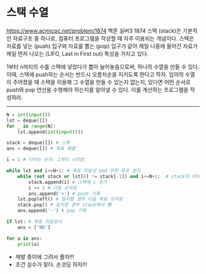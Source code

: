 
# 스택 수열
https://www.acmicpc.net/problem/1874
백준 실버3 1874
스택 (stack)은 기본적인 자료구조 중 하나로, 컴퓨터 프로그램을 작성할 때 자주 이용되는 개념이다. 스택은 자료를 넣는 (push) 입구와 자료를 뽑는 (pop) 입구가 같아 제일 나중에 들어간 자료가 제일 먼저 나오는 (LIFO, Last in First out) 특성을 가지고 있다.

1부터 n까지의 수를 스택에 넣었다가 뽑아 늘어놓음으로써, 하나의 수열을 만들 수 있다. 이때, 스택에 push하는 순서는 반드시 오름차순을 지키도록 한다고 하자. 임의의 수열이 주어졌을 때 스택을 이용해 그 수열을 만들 수 있는지 없는지, 있다면 어떤 순서로 push와 pop 연산을 수행해야 하는지를 알아낼 수 있다. 이를 계산하는 프로그램을 작성하라.

---

```python
N = int(input())
lst = deque([])
for _ in range(N):
    lst.append(int(input()))

stack = deque([]) # 스택
ans = deque([]) # 목표 배열

i = 1 # 더하는 숫자. 1부터 시작함.

while lst and i<=N+1: # 목표 미달성 and 무한 루프 방지
    while (not stack or lst[0] != stack[-1]) and i<=N+1:  # stack이 비어있거나 목표배열의 첫 숫자와 마지막 스택 숫자가 다를 깨
        stack.append(i) # 스택에 i 추가
        i += 1 # 다음 숫자로
        ans.append('+') # push 기록
    lst.popleft() # 일치할 경우 다음 목표 숫자로
    stack.pop() # 일치할 경우 stack에서 뺌
    ans.append('-') # pop 기록

if lst: # 목표 미달성시
    ans = ['NO']

for a in ans:
    print(a)
```

* 제발 종이에 그려서 풀자!!!
* 조건 실수가 잦다. 손코딩 하자!!!